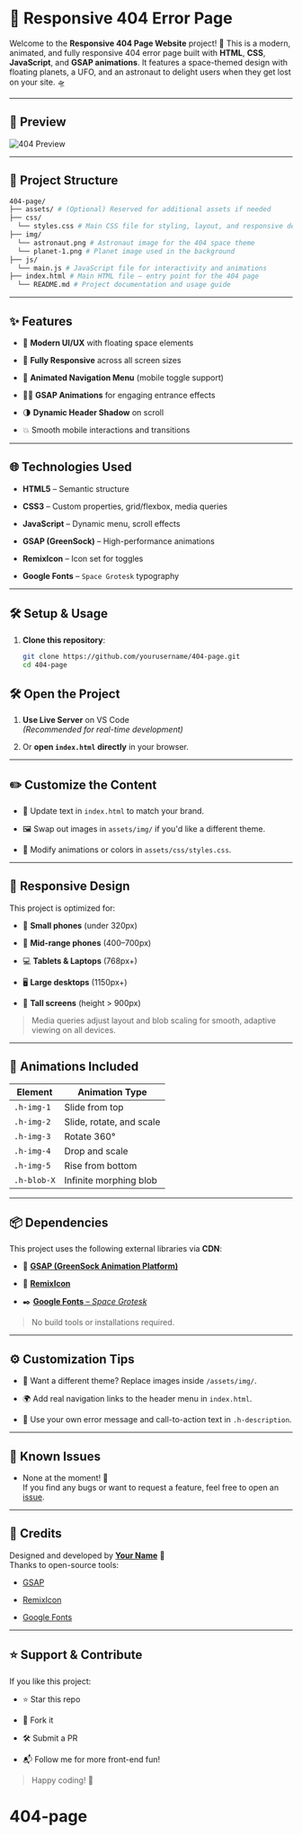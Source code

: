 # 🚀 Responsive 404 Error Page

Welcome to the **Responsive 404 Page Website** project! 🌌 This is a modern, animated, and fully responsive 404 error page built with **HTML**, **CSS**, **JavaScript**, and **GSAP animations**. It features a space-themed design with floating planets, a UFO, and an astronaut to delight users when they get lost on your site. 🛸

---

## 📸 Preview

![404 Preview](assets/img/preview.png)  

---

## 📁 Project Structure

```bash
404-page/
├── assets/ # (Optional) Reserved for additional assets if needed
├── css/
  └── styles.css # Main CSS file for styling, layout, and responsive design
├── img/
  └── astronaut.png # Astronaut image for the 404 space theme
  └── planet-1.png # Planet image used in the background
├── js/
  └── main.js # JavaScript file for interactivity and animations
├── index.html # Main HTML file – entry point for the 404 page
  └── README.md # Project documentation and usage guide
```

---

## ✨ Features

- 🎨 **Modern UI/UX** with floating space elements

- 📱 **Fully Responsive** across all screen sizes

- 🧭 **Animated Navigation Menu** (mobile toggle support)

- 🧑‍🚀 **GSAP Animations** for engaging entrance effects

- 🌗 **Dynamic Header Shadow** on scroll

- 💥 Smooth mobile interactions and transitions

---

## 🌐 Technologies Used

- **HTML5** – Semantic structure

- **CSS3** – Custom properties, grid/flexbox, media queries

- **JavaScript** – Dynamic menu, scroll effects

- **GSAP (GreenSock)** – High-performance animations

- **RemixIcon** – Icon set for toggles

- **Google Fonts** – `Space Grotesk` typography

---

## 🛠️ Setup & Usage

1. **Clone this repository**:
   ```bash
   git clone https://github.com/yourusername/404-page.git
   cd 404-page
   ```

## 🛠️ Open the Project

1. **Use Live Server** on VS Code  
   _(Recommended for real-time development)_

2. Or **open `index.html` directly** in your browser.

---

## ✏️ Customize the Content

- 📝 Update text in `index.html` to match your brand.

- 🖼️ Swap out images in `assets/img/` if you'd like a different theme.

- 🎨 Modify animations or colors in `assets/css/styles.css`.

---

## 🧪 Responsive Design

This project is optimized for:

- 📱 **Small phones** (under 320px)

- 📱 **Mid-range phones** (400–700px)

- 💻 **Tablets & Laptops** (768px+)

- 🖥️ **Large desktops** (1150px+)

- 📏 **Tall screens** (height > 900px)

> Media queries adjust layout and blob scaling for smooth, adaptive viewing on all devices.

---

## 🔮 Animations Included

| **Element** | **Animation Type**       |
| ----------- | ------------------------ |
| `.h-img-1`  | Slide from top           |
| `.h-img-2`  | Slide, rotate, and scale |
| `.h-img-3`  | Rotate 360°              |
| `.h-img-4`  | Drop and scale           |
| `.h-img-5`  | Rise from bottom         |
| `.h-blob-X` | Infinite morphing blob   |

---

## 📦 Dependencies

This project uses the following external libraries via **CDN**:

- 🎯 [**GSAP (GreenSock Animation Platform)**](https://greensock.com/gsap/)

- 🧩 [**RemixIcon**](https://remixicon.com/)

- ✒️ [**Google Fonts** – _Space Grotesk_](https://fonts.google.com/specimen/Space+Grotesk)

> No build tools or installations required.

---

## ⚙️ Customization Tips

- 🎨 Want a different theme? Replace images inside `/assets/img/`.

- 🌍 Add real navigation links to the header menu in `index.html`.

- 🧠 Use your own error message and call-to-action text in `.h-description`.

---

## 🚧 Known Issues

- None at the moment! 🧼  
  If you find any bugs or want to request a feature, feel free to open an [issue](https://github.com/yourusername/404-page/issues).

---

## 🙌 Credits

Designed and developed by **[Your Name](https://github.com/yourusername)** 💙  
Thanks to open-source tools:

- [GSAP](https://greensock.com/gsap/)

- [RemixIcon](https://remixicon.com/)

- [Google Fonts](https://fonts.google.com/)

---

## ⭐ Support & Contribute

If you like this project:

- ⭐ Star this repo

- 🍴 Fork it

- 🛠️ Submit a PR

- 📬 Follow me for more front-end fun!

> Happy coding! 🚀
# 404-page
